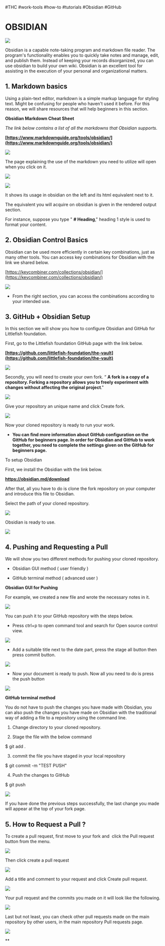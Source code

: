 #THC #work-tools #how-to #tutorials #Obsidian #GitHub






# OBSIDIAN





![](https://lh5.googleusercontent.com/95v03QKT14Honn8ucf9iX5eKRd_N44hBKj7PpfJfFK7xPEobX3xxqTiy7R6Jdg0bTBFEubQyiEzB764tn-uyBP0lu3MTOTuFKPE8g32--x6HF6S-jm4xEcJas08KwdHcguh9rslQfBJAvrx7YTdGkQ)



Obsidian is a capable note-taking program and markdown file reader. The program's functionality enables you to quickly take notes and manage, edit, and publish them. Instead of keeping your records disorganized, you can use obsidian to build your own wiki. Obsidian is an excellent tool for assisting in the execution of your personal and organizational matters.




## 1. Markdown basics


Using a plain-text editor, markdown is a simple markup language for styling text. Might be confusing for people who haven't used it before. For this reason, we will share resources that will help beginners in this section.


**Obsidian Markdown Cheat Sheet**


*The link below contains a list of all the markdowns that Obsidian supports.*

**[https://www.markdownguide.org/tools/obsidian/](https://www.markdownguide.org/tools/obsidian/)**


![](https://lh5.googleusercontent.com/O_lSBz1ipvE3Dl0kN15hcQlTVagRKj8L_uP1igwnF5uEter5Zhk1qJ6FgjUd7Mh_mMoIb06DzCFSlLanmqJanj4PJquVdaMKa8hojAlR6WYZ8YOThG30QX4akKgLM6Frm2QMfHW1gfAFmQ3TWmAmTw)





The page explaining the use of the markdown you need to utilize will open when you click on it.


![](https://lh6.googleusercontent.com/wCzgan3BcjgAYkjmeEIoUtYGNNfgHK6euoHc5nz1E4lzy6qTjV1185CE9J94iTHhP_BT-kMg-7j8E2PutdK8ZuazFSm_W5-RZ_rkiRR4_Oy6xUKezHnKKVU_njHMbK6mUhg4jqBMF1n279hQvnB8kw)

![](https://lh4.googleusercontent.com/BooZMwrkrbj-f_K8m1Mgg7-ZtXOBuJyc8WoPOkLiaSI6LbQA4tQ70FK7mpx0cpnjRivXwQmE_90Y51HWk0gOyTOrJvhglQnF8_OENanEZ4wRXCLmEgm-k23TU8vUUR_00KVr231tNx4PDQW6D7ArVQ)


It shows its usage in obsidian on the left and its html equivalent next to it.

The equivalent you will acquire on obsidian is given in the rendered output section.

For instance, suppose you type " **# Heading**," heading 1 style is used to format your content.




## 2. Obsidian Control Basics



Obsidian can be used more efficiently in certain key combinations, just as many other tools.
You can access key combinations for Obsidian with the link we shared below.
 

[https://keycombiner.com/collections/obsidian/](https://keycombiner.com/collections/obsidian/)


![](https://lh4.googleusercontent.com/cbVo1gMUOwK0H_bSyamTLK_5j_CFxtNLzdD8Hxi_WX_eg3CMhk5eJc0_4Ek-A09Td0ukpwy7nn0Zs_Pl0droEtBFJNXTSglF4ny3IZndeYjs9jZiGFu9A56F7qQ7sfhaMBI23oZzz1zsXMrhRfAW2AI)


* From the right section, you can access the combinations according to your intended use.




## 3. GitHub + Obsidian Setup


In this section we will show you how to configure Obsidian and GitHub for Littlefish foundation.


First, go to the Littlefish foundation GitHub page with the link below.

**[https://github.com/littlefish-foundation/the-vault](https://github.com/littlefish-foundation/the-vault)**


![](https://lh6.googleusercontent.com/rgd3kSNp5WwWXAPUvKKbxl5Wnl31MmIjCDry0MjSk3hlOBz5qDSR47jFfOAxp1CIuxKKykIyUlOx0v1qC2kpi-sO6fxiYn9DsnjTKk1nVep2nucvHHNhAevMS9htxdBl7jnwwcxXtMJF4rAZL_fJfT4)





Secondly, you will need to create your own fork. “ **A fork is a copy of a repository. Forking a repository allows you to freely experiment with changes without affecting the original project**."

**![](https://lh3.googleusercontent.com/xXrWcdFp_ziP0NkELGieMLDfNZVC8u1kLix6MzzvMR7Ahhgt_pJRB6mQbiHKRaszpIkBsTAJU9VQEW3Pw9AdwLO91pwfQrvJfrZroU45gFXJKQCMUHMcF2-QzPmT3ZaVIf6hwjD6_31Bp-rfpCNcSJc)**


 
Give your repository an unique name and click Create fork.

**![](https://lh6.googleusercontent.com/neROVuHKDx0gipUknyS2-AEWhl-fweXdSFa6CH938u9nNg2clmhlNHcYYijzJXvbCKjJObH4UMM5Uukk-ZwPExqqVaJlBaJRXKc9puBeH3gtDlgB2N0bNmBu7VCJxC1-_SDnTw9L3QLnk1vPStIHlBI)**


Now your cloned repository is ready to run your work.


* **You can find more information about GitHub configuration on the GitHub for beginners page. In order for Obsidian and GitHub to work together, you need to complete the settings given on the GitHub for beginners page.**



To setup Obsidian

First, we install the Obsidian with the link below.

**https://obsidian.md/download**


After that, all you have to do is clone the fork repository on your computer and introduce this file to Obsidian.

Select the path of your cloned repository.

**![](https://lh3.googleusercontent.com/qslvwQ8vGCBpgncNVmD6Ya-fNozETLKTLakJIW9RUiU7FgoYfW2-IuQAHhJMhAWx9Pmf-W1d2tXtZGpY9zob2HVzhNmDEfkBqYeog_TiOQcjxXU5ke7A8GCepuv6ycqdoORgz2poJ5DVHqE7OcWYEqc)**




Obsidian is ready to use.

**![](https://lh4.googleusercontent.com/bz8-E9juBfQQTnnDF2-FJqbk_xoPFEnzzrGts7P8gKHwyobvKfH2rqffZNFz5QSrTltFEXwBBqD8lMJSENkOT-USS3tJFDy8kpTfuQDiQ7YQMEdfSvLcvYI6fLo-casVP-tJUnTdnAzF5ATxdVCG_I4)**





## 4. Pushing and Requesting a Pull


We will show you two different methods for pushing your cloned repository.

  

-   Obsidian GUI method ( user friendly )
    
-   GitHub terminal method ( advanced user )
    



**Obsidian GUI for Pushing**



For example, we created a new file and wrote the necessary notes in it.

**![](https://lh4.googleusercontent.com/rffciDyD8aX_B6As2fdbgUaK9P2Ohifv3f-ON5BDng1XRLMDLM---dSQJ1PaaLEd2ePvQ9n6roWL_TWtv3YywoTuJfI_l76emjAqMa-Z9c6UlNM5v0F5821SBTpvmLDBODdud4DVNHTq2k2nczxzk6Q)**

 

You can push it to your GitHub repository with the steps below.


* Press ctrl+p to open command tool and search for Open source control view.


**![](https://lh4.googleusercontent.com/Ta5oZoS8i8A17t7LRdBOhokltldQPofenjrbN80g78XDnyUXC7woYWvr2ApDicRTp7a5Kfw4N-z6kVFKX9Dgb3Apy35696whuQAZ4jqSUB8oE0xHNvFVlzVyy3J0-VTogZZnvOAvA40_0b7YrpUvec0)**



* Add a suitable title next to the date part, press the stage all button then press commit button.


**![](https://lh3.googleusercontent.com/qHwFGgczLifmW4K6CAWFmhskoZ0r1gPuqE6iISdn1gQYsXMrX7HWB1GSBZ8Qt4UtoSdCUc_bg0wsp5YfXhOaXNP_noNJglcPGRWxx2t3_eIixUujwFc5sT3z9zeNxqG622nUk4JetLR8C5vgpnxgZCs)**




* Now your document is ready to push. Now all you need to do is press the push button


**![](https://lh6.googleusercontent.com/URZfcojKI0TmTwspM23zM4QoRRbMcweq9OH8N8mJz-uN3IObq8oWgO8z4-bE-TOywDQpnJt7LAaKwXcn8EbAY9_stFFUmyWKJ1hWEFNzNDGyMwtHJCH6nXRKDlELccVwV8YQKDw09lYiPrk4R6VMjec)**






**GitHub terminal method**


You do not have to push the changes you have made with Obsidian, you can also push the changes you have made on Obsidian with the traditional way of adding a file to a repository using the command line.




1.  Change directory to your cloned repository.

2.  Stage the file with the below command

$ git add .

3.  commit the file you have staged in your local repository

$ git commit -m "TEST PUSH"

4. Push the changes to GitHub

$ git push

**![](https://lh4.googleusercontent.com/Xpp4vciYtmVPjS1dC8t6nfKPnH6RBxVUFz5qqe3C1sXZhk6WjTjSneuw76GN9b336kOGiyiYGaNamFKiMsjIoc2CvT9KL7POFcH6YitlfbUWyPStKbC0fN1lg_PuTB2VtVXWABaYF3d81rPqpl5EIyo)**

 
If you have done the previous steps successfully, the last change you made will appear at the top of your fork page.




## 5. How to Request a Pull ?


To create a pull request, first move to your fork and  click the Pull request button from the menu.


![](https://lh4.googleusercontent.com/xhQhERY2fGIrm0s2eEeRQlVSQBz4XnRQ7AFyV0X6AIHA9ObXHcIouDJlGrRODtvScPKGTpxlwQQEnnf3SDNqmHXzejnI8up0_MbU3kRSc89NvilX2fQQSvCyNB9Dj_9sj57QxoPr8vqZgKkzzwJgv7U)




Then click create a pull request


![](https://lh6.googleusercontent.com/n5_0URqD7GUtAfGl5WoeSRbkBfE51aPmWqoNSPKMGQ1oBFIckj4jd2sOvAyekiph2nukvCXTDTEDDNZe7gcE5nVbAV3vAlp6TPj_Xbn23keJqmNVlKoJzm2EUt8mBRfyqCuRQZlg5CsvA1L-UA-ruPI)
 
  
  

Add a title and comment to your request and click Create pull request.
  

![](https://lh3.googleusercontent.com/627HVqTd9MAis9H-yqyZjYl4Dx2K7Acr3SXIhnDpRdXKHh99dZ03r6fn1F6Ao10FawZ96B0TxD6d2IWfIYO17sEwzFmZp83t0QNGuQdj2c_b0swPu2qFO5O0xxBC0x7Eg0bgxZlLj2jsOTHbl7BnYpQ)
  
  
  

Your pull request and the commits you made on it will look like the following.
  

![](https://lh4.googleusercontent.com/ObsWTuri7MpNvqMfVLfes0NOcfeVkOLilssqBWUt67stqB1NzinvyhpW5jvw6fK0IOIaSN7kUox5XuTKhCCifSY7qq_Blp9dBWqkrMq_RU4wY9NXVhs3ZrnYcgA7HqXuRdx7JRKmqg9f0kEAPtnHqV4)




Last but not least, you can check other pull requests made on the main repository by other users, in the main repository Pull requests page.
  

![](https://lh5.googleusercontent.com/mgyQtCNL6DgGppKMshLTA1DmnSHRXCoe3fFdzeAvS2haF5wCUtf1ypqAjfxHOKL1NBwW4_P0QwnNB7krClMaxkdYec94mNMWtXmWoAYKVQvIiKOzieGOe6CoRgb1pVAUhbimnNDZcsTw817vH_ozb00)

  
**
